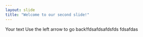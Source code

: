 ```yaml
---
layout: slide
title: "Welcome to our second slide!"
---
```

Your text
Use the left arrow to go back!fdsafdsafdsfds
fdsafdas